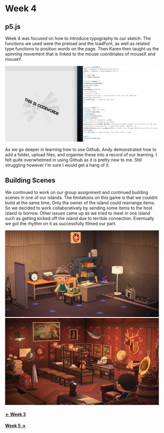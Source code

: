 # Week 4

## p5.js
Week 4 was focused on how to introduce typography to our sketch. The functions we used were the preload and the loadFont, as well as related type functions to position words on the page. Then Karen then taught us the spinning movement that is linked to the mouse coordinates of mouseX and mouseY.

<img src = "spinfade.JPG">

As we go deeper in learning how to use Github, Andy demonstrated how to add a folder, upload files, and organise these into a record of our learning. I felt quite overwhelmed in using Github as it is pretty new to me. Still struggling however I'm sure I would get a hang of it.

## Building Scenes
We continued to work on our group assignment and continued building scenes in one of our islands. The limitations on this game is that we couldnt build at the same time. Only the owner of the island could rearrange items. So we decided to work collaboratively by sending some items to the host island to borrow. Other issues came up as we tried to meet in one island such as getting kicked off the island due to terrible connection. Eventually we got the rhythm on it as successfully filmed our part.

<img src = "father.jpg">
<img src = "bar.jpg">


#### [<- Week 3 ](https://github.com/natnathania/Codewords-2020/blob/master/Week%203/readme.md)
#### [Week 5 ->](https://github.com/natnathania/Codewords-2020/blob/master/Week%205/readme.md)
